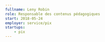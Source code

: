 ```yaml
---
fullname: Leny Robin
role: Responsable des contenus pédagogiques
start: 2018-05-24
employer: service/pix
startups:
    - pix
---
```

